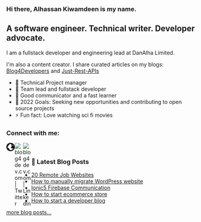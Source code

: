 ### Hi there, Alhassan Kiwamdeen is my name.

## A software engineer. Technical writer. Developer advocate.

I am a fullstack developer and engineering lead at DanAlha Limited.

I'm also a content creator. I share curated articles on my blogs: [Blog4Developers](https://www.blog4dev.com/) and [Just-Rest-APIs](https://justrestapi.com/)


- 🌱 Technical Project manager
- 👯 Team lead and fullstack developer
- 🔭 Good communicator and a fast learner
- 🥅 2022 Goals: Seeking new opportunities and contributing to open source projects
- ⚡ Fun fact: Love watching sci fi movies

### Connect with me:

[<img align="left" alt="blog4dev.com" width="22px" src="https://raw.githubusercontent.com/iconic/open-iconic/master/svg/globe.svg" />](https://www.blog4dev.com/)
[<img align="left" alt="blog4dev.com | Twitter" width="22px" src="https://cdn.jsdelivr.net/npm/simple-icons@v3/icons/twitter.svg" />](https://twitter.com/akiwams)
[<img align="left" alt="blog4dev.com | LinkedIn" width="22px" src="https://cdn.jsdelivr.net/npm/simple-icons@v3/icons/linkedin.svg" />](https://www.linkedin.com/in/alhassan-kiwamdeen-56a144102/)
<br />

### 📕 Latest Blog Posts

- [20 Remote Job Websites](https://www.blog4dev.com/remote-jobs/)
- [How to manually migrate WordPress website](https://www.blog4dev.com/wordpress-migration/)
- [Ionic5 Firebase Communication](https://www.blog4dev.com/ionic-firebase-communication//)
- [How to start ecommerce store](https://www.blog4dev.com/how-to-start-ecommerce-store/)
- [How to start a developer blog](https://www.blog4dev.com/create-a-blog-with-wordpress/)         

[more blog posts...](https://www.blog4dev.com/)
